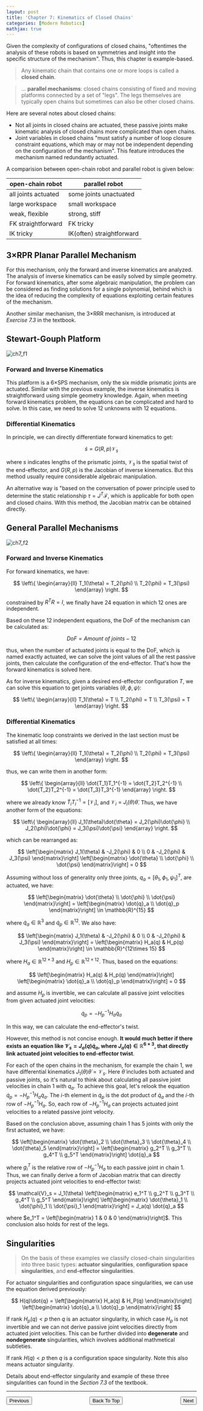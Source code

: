 ```yaml
---
layout: post
title: 'Chapter 7: Kinematics of Closed Chains'
categories: [Modern Robotics]
mathjax: true
---
```


Given the complexity of configurations of closed chains, "oftentimes the analysis of these robots is based on symmetries and insight into the specific structure of the mechanism". Thus, this chapter is example-based.

> Any kinematic chain that contains one or more loops is called a **closed chain**.

> ... **parallel mechanisms**: closed chains consisting of fixed and moving platforms connected by a set of "legs". The legs themselves are typically open chains but sometimes can also be other closed chains.

Here are several notes about closed chains:
* Not all joints in closed chains are actuated, these passive joints make kinematic analysis of closed chains more complicated than open chains.
* Joint variables in closed chains "must satisfy a number of loop closure constraint equations, which may or may not be independent depending on the configuration of the mechanism". This feature introduces the mechanism named redundantly actuated.

A comparision between open-chain robot and parallel robot is given below:

| open-chain robot | parallel robot |
| --- | --- |
| all joints actuated | some joints unactuated |
| large workspace | small workspace |
| weak, flexible | strong, stiff |
| FK straightforward | FK tricky |
| IK tricky | IK(often) straightforward |

## 3$\times$RPR Planar Parallel Mechanism

For this mechanism, only the forward and inverse kinematics are analyzed. The analysis of inverse kinematics can be easily solved by simple geometry. For forward kinematics, after some algebraic manipulation, the problem can be considered as finding solutions for a single polynomial, behind which is the idea of reducing the complexity of equations exploiting certain features of the mechanism.

Another similar mechanism, the 3$\times$RRR mechanism, is introduced at *Exercise 7.3* in the textbook.

## Stewart-Gouph Platform

![ch7_f1](assets/img/ch7_f1.png)

### Forward and Inverse Kinematics

This platform is a 6$\times$SPS mechanism, only the six middle prismatic joints are actuated. Similar with the previous example, the inverse kinematics is straightforward using simple geometry knowledge. Again, when meeting forward kinematics problem, the equations can be complicated and hard to solve. In this case, we need to solve 12 unknowns with 12 equations.

### Differential Kinematics

In principle, we can directly differentiate forward kinematics to get:

$$
\dot{s} = G(R, p)\mathcal{V}_s
$$

where $s$ indicates lengths of the prismatic joints, $\mathcal{V}_s$ is the spatial twist of the end-effector, and $G(R,p)$ is the Jacobian of inverse kinematics. But this method usually require considerable algebraic manipulation.

An alternative way is "based on the conversation of power principle used to determine the static relationship $\tau = J^T\mathcal{F}$, which is applicable for both open and closed chains. With this method, the Jacobian matrix can be obtained directly.

## General Parallel Mechanisms

![ch7_f2](assets/img/ch7_f2.png)

### Forward and Inverse Kinematics

For forward kinematics, we have:

$$
\left\{
	\begin{array}{ll}
		T_1(\theta) = T_2(\phi) \\
		T_2(\phi) = T_3(\psi)
	\end{array}
\right.
$$

constrained by $R^TR = I$, we finally have 24 equation in which 12 ones are independent.

Based on these 12 independent equations, the DoF of the mechanism can be calculated as:

$$
DoF = \textit{Amount of joints} - 12
$$

thus, when the number of actuated joints is equal to the DoF, which is named exactly actuated, we can solve the joint values of all the rest passive joints, then calculate the configuration of the end-effector. That's how the forward kinematics is solved here.

As for inverse kinematics, given a desired end-effector configuration $T$, we can solve this equation to get joints variables $(\theta, \phi, \psi)$:

$$
\left\{
	\begin{array}{ll}
		T_1(\theta) = T \\
		T_2(\phi) = T \\
		T_3(\psi) = T
	\end{array}
\right.
$$

### Differential Kinematics

The kinematic loop constraints we derived in the last section must be satisfied at all times:

$$
\left\{
	\begin{array}{ll}
		T_1(\theta) = T_2(\phi) \\
		T_2(\phi) = T_3(\psi)
	\end{array}
\right.
$$

thus, we can write them in another form:

$$
\left\{
	\begin{array}{ll}
		\dot{T_1}T_1^{-1} = \dot{T_2}T_2^{-1} \\
		\dot{T_2}T_2^{-1} = \dot{T_3}T_3^{-1} 
	\end{array}
\right.
$$

where we already know $\dot{T}_iT_i^{-1} = [\mathcal{V}_i]$, and $\mathcal{V}_i = J_i(\theta)\dot{\theta}$. Thus, we have another form of the equations:

$$
\left\{
	\begin{array}{ll}
		J_1(\theta)\dot{\theta} = J_2(\phi)\dot{\phi} \\
		J_2(\phi)\dot{\phi} = J_3(\psi)\dot{\psi} 
	\end{array}
\right.
$$

which can be rearranged as:

$$
\left[\begin{matrix} J_1(\theta) & -J_2(\phi) & 0 \\ 0 & -J_2(\phi) & J_3(\psi) \end{matrix}\right] \left[\begin{matrix} \dot{\theta} \\ \dot{\phi} \\ \dot{\psi} \end{matrix}\right] = 0
$$

Assuming without loss of generality only three joints, $q_a = [\theta_1, \phi_1, \psi_1]^T$, are actuated, we have:

$$
\left[\begin{matrix} \dot{\theta} \\ \dot{\phi} \\ \dot{\psi} \end{matrix}\right] = \left[\begin{matrix} \dot{q}_a \\ \dot{q}_p \end{matrix}\right] \in \mathbb{R}^{15}
$$

where $\dot{q}_a\in\mathbb{R}^{3}$ and $\dot{q}_p\in\mathbb{R}^{12}$. We also have:

$$
\left[\begin{matrix} J_1(\theta) & -J_2(\phi) & 0 \\ 0 & -J_2(\phi) & J_3(\psi) \end{matrix}\right] = \left[\begin{matrix} H_a(q) & H_p(q) \end{matrix}\right] \in \mathbb{R}^{12\times 15}
$$

where $H_a \in \mathbb{R}^{12\times 3}$ and $H_p \in \mathbb{R}^{12\times 12}$. Thus, based on the equations:

$$
\left[\begin{matrix} H_a(q) & H_p(q) \end{matrix}\right] \left[\begin{matrix} \dot{q}_a \\ \dot{q}_p \end{matrix}\right] = 0
$$

and assume $H_p$ is invertible, we can calculate all passive joint velocities from given actuated joint velocities:

$$
\dot{q}_p = -H_p^{-1}H_a\dot{q}_a
$$

In this way, we can calculate the end-effector's twist.

However, this method is not concise enough. **It would much better if there exists an equation like $\mathcal{V}_s = J_a(q)\dot{q}_a$, where $J_a(q)\in\mathbb{R}^{6\times 3}$, that directly link actuated joint velocities to end-effector twist**.

For each of the open chains in the mechanism, for example the chain 1, we have differential kinematics $J_1(\theta)\dot{\theta} = \mathcal{V}_s$. Here $\dot{\theta}$ includes both actuated and passive joints, so it's natural to think about calculating all passive joint velocities in chain 1 with $q_a$. To achieve this goal, let's relook the equation $\dot{q}_p = -H_p^{-1}H_a\dot{q}_a$. The $i$-th element in $\dot{q}_p$ is the dot product of $\dot{q}_a$ and the $i$-th row of $-H_p^{-1}H_a$. So, each row of $-H_p^{-1}H_a$ can projects actuated joint velocities to a related passive joint velocity.

Based on the conclusion above, assuming chain 1 has 5 joints with only the first actuated, we have:

$$
\left[\begin{matrix} \dot{\theta}_2 \\ \dot{\theta}_3 \\ \dot{\theta}_4 \\ \dot{\theta}_5 \end{matrix}\right] = \left[\begin{matrix} g_2^T \\ g_3^T \\ g_4^T \\ g_5^T \end{matrix}\right] \dot{q}_a
$$

where $g_i^T$ is the relative row of $-H_p^{-1}H_a$ to each passive joint in chain 1. Thus, we can finally derive a form of Jacobian matrix that can directly projects actuated joint velocities to end-effector twist:

$$
\mathcal{V}_s = J_1(\theta) \left[\begin{matrix} e_1^T \\ g_2^T \\ g_3^T \\ g_4^T \\ g_5^T \end{matrix}\right] \left[\begin{matrix} \dot{\theta}_1 \\ \dot{\phi}_1 \\ \dot{\psi}_1 \end{matrix}\right] = J_a(q) \dot{q}_a
$$

where $e_1^T = \left[\begin{matrix} 1 & 0 & 0 \end{matrix}\right]$. This conclusion also holds for rest of the legs.

## Singularities

> On the basis of these examples we classify closed-chain singularities into three basic types: **actuator singularities**, **configuration space singularities**, and **end-effector singularities**.

For actuator singularities and configuration space singularities, we can use the equation derived previously:

$$
H(q)\dot{q} = \left[\begin{matrix} H_a(q) & H_P(q) \end{matrix}\right] \left[\begin{matrix} \dot{q}_a \\ \dot{q}_p \end{matrix}\right]
$$

If rank $H_p(q) < p$ then $q$ is an actuator singularity, in which case $H_p$ is not invertible and we can not derive passive joint velocities directly from actuated joint velocities. This can be further divided into **degenerate** and **nondegenerate** singularities, which involves additional mathmetical subtleties.

If rank $H(q) < p$ then $q$ is a configuration space singularity. Note this also means actuator singularity.

Details about end-effector singularity and example of these three singularities can found in the *Section 7.3* of the textbook.

***

<p style="text-align:center;">
<button type="button" onclick="window.location.href='#top';">Back To Top</button>
<span style="float:left;"><button type="button" onclick="window.location.href='../ch6/index.html';">Previous</button></span>
<span style="float:right;"><button type="button" onclick="window.location.href='../ch8/index.html';">Next</button></span>
</p>